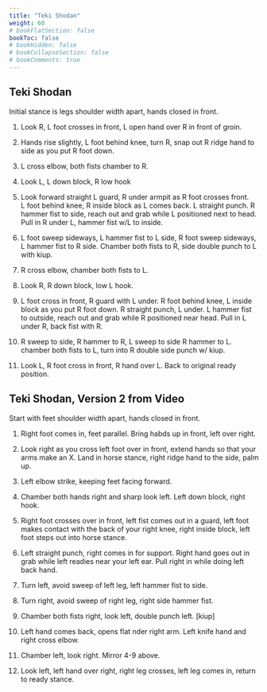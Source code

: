 ```yaml
---
title: "Teki Shodan"
weight: 60
# bookFlatSection: false
bookToc: false
# bookHidden: false
# bookCollapseSection: false
# bookComments: true
---
```

## Teki Shodan
Initial stance is legs shoulder width apart, hands closed in front. 

1.  Look R, L foot crosses in front, L open hand over R in front of groin.  

2.  Hands rise slightly, L foot behind knee, turn R, snap out R ridge hand 
    to side as you put R foot down.

3.  L cross elbow, both fists chamber to R.

4.  Look L, L down block, R low hook

5.  Look forward straight L guard, R under armpit as R foot crosses front.  
    L foot behind knee, R inside block as L 
    comes back. L straight punch. R hammer fist to side, reach out and grab while L positioned
    next to head.  Pull in R under L, hammer fist w/L to inside.

6.  L foot sweep sideways, L hammer fist to L side, R foot sweep 
    sideways, L hammer fist to R side. Chamber both fists to R, side 
    double punch to L with kiup.  

7.  R cross elbow, chamber both fists to L.

8.  Look R, R down block, low L hook.

9.  L foot cross in front, R guard with L under.  R foot behind knee, 
    L inside block as you put R foot down.  R straight punch, L under.
    L hammer fist to outside, reach out and grab while R positioned near head.  Pull in L under R, 
    back fist with R.

10.  R sweep to side, R hammer to R, L sweep to side R hammer to L. 
     chamber both fists to L, turn into R double side punch w/ kiup.

11.  Look L, R foot cross in front, R hand over L. Back to 
     original ready position.  
     
## Teki Shodan, Version 2 from Video

Start with feet shoulder width apart, hands closed in front.

1.  Right foot comes in, feet parallel. Bring habds up in front,
left over right. 

2.  Look right as you cross left foot over in front, extend hands so that 
your arms make an X. Land in horse stance,
right ridge hand to the side, palm up.

3.  Left elbow strike, keeping feet facing forward.

4.  Chamber both hands right and sharp look left. Left down block,
right hook.

5.  Right foot crosses over in front, left fist comes out in a guard, left foot makes 
contact with the back of your right knee, right 
inside block, left foot steps out into horse stance.

6.  Left straight punch, right comes in for support. Right
hand goes out in grab while left readies near your left ear. 
Pull right in while doing left back hand. 

7.  Turn left, avoid sweep of left leg, left hammer fist to side.

8.  Turn right, avoid sweep of right leg, right side hammer fist.

9.  Chamber both fists right, look left, double punch left.
[kiup]

10. Left hand comes back, opens flat nder right arm. Left knife hand
and right cross elbow. 

11. Chamber left, look right. Mirror 4-9 above.  

12. Look left, left hand over right, right leg crosses, left
leg comes in, return to ready stance.   
